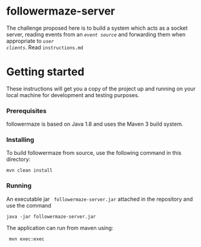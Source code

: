 # followermaze-server

The challenge proposed here is to build a system which acts as a socket server, reading events from an <code>*event source*</code> and forwarding them when appropriate to <code>*user clients*</code>. Read <code>instructions.md</code>

# Getting started

These instructions will get you a copy of the project up and running on your local machine for development and testing purposes.

### Prerequisites

followermaze is based on Java 1.8 and uses the Maven 3 build system. 

### Installing

To build followermaze from source, use the following command in this directory:
```
mvn clean install
```

### Running 

An executable jar <code> followermaze-server.jar</code> attached in the repository and use the command 
```
java -jar followermaze-server.jar
```
The application can run from maven using:
```
 mvn exec:exec 
```

